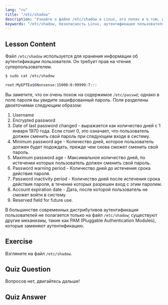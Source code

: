 ```yaml
---
lang: "ru"
title: "/etc/shadow"
description: "Узнайте о файле /etc/shadow в Linux, его полях и о том, как он защищает пароли пользователей. Разберитесь в аутентификации Linux для начинающих."
keywords: "/etc/shadow, безопасность Linux, аутентификация пользователя, управление паролями, учебник Linux, руководство для начинающих"
---
```


## Lesson Content

Файл `/etc/shadow` используется для хранения информации об аутентификации пользователя. Он требует прав на чтение суперпользователем.

```bash
$ sudo cat /etc/shadow

root:MyEPTEa$6Nonsense:15000:0:99999:7:::
```

Вы заметите, что он очень похож на содержимое `/etc/passwd`; однако в поле пароля вы увидите зашифрованный пароль. Поля разделены двоеточиями следующим образом:

1. Username
2. Encrypted password
3. Date of last password changed - выражается как количество дней с 1 января 1970 года. Если стоит 0, это означает, что пользователь должен сменить свой пароль при следующем входе в систему.
4. Minimum password age - Количество дней, которое пользователь должен будет подождать, прежде чем снова сможет сменить свой пароль.
5. Maximum password age - Максимальное количество дней, по истечении которых пользователь должен сменить свой пароль.
6. Password warning period - Количество дней до истечения срока действия пароля.
7. Password inactivity period - Количество дней после истечения срока действия пароля, в течение которых разрешен вход с этим паролем.
8. Account expiration date - Дата, после которой пользователь не сможет войти в систему.
9. Reserved field for future use.

В большинстве современных дистрибутивов аутентификация пользователей не полагается только на файл `/etc/shadow`; существуют другие механизмы, такие как PAM (Pluggable Authentication Modules), которые заменяют аутентификацию.

## Exercise

Взгляните на файл `/etc/shadow`.

## Quiz Question

Вопросов нет, двигайтесь дальше!

## Quiz Answer

